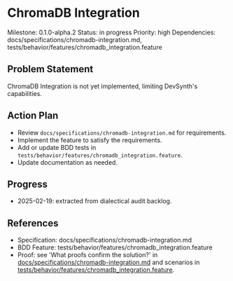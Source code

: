 # ChromaDB Integration
Milestone: 0.1.0-alpha.2
Status: in progress
Priority: high
Dependencies: docs/specifications/chromadb-integration.md, tests/behavior/features/chromadb_integration.feature

## Problem Statement
ChromaDB Integration is not yet implemented, limiting DevSynth's capabilities.


## Action Plan
- Review `docs/specifications/chromadb-integration.md` for requirements.
- Implement the feature to satisfy the requirements.
- Add or update BDD tests in `tests/behavior/features/chromadb_integration.feature`.
- Update documentation as needed.

## Progress
- 2025-02-19: extracted from dialectical audit backlog.

## References
- Specification: docs/specifications/chromadb-integration.md
- BDD Feature: tests/behavior/features/chromadb_integration.feature
- Proof: see 'What proofs confirm the solution?' in [docs/specifications/chromadb-integration.md](../docs/specifications/chromadb-integration.md) and scenarios in [tests/behavior/features/chromadb_integration.feature](../tests/behavior/features/chromadb_integration.feature).
